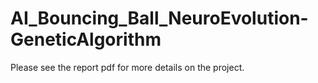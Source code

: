 # AI_Bouncing_Ball_NeuroEvolution-GeneticAlgorithm

Please see the report pdf for more details on the project.
